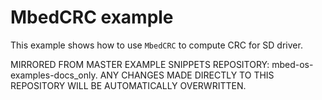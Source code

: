 # MbedCRC example

This example shows how to use `MbedCRC` to compute CRC for SD driver.

MIRRORED FROM MASTER EXAMPLE SNIPPETS REPOSITORY: mbed-os-examples-docs_only.
ANY CHANGES MADE DIRECTLY TO THIS REPOSITORY WILL BE AUTOMATICALLY OVERWRITTEN.
